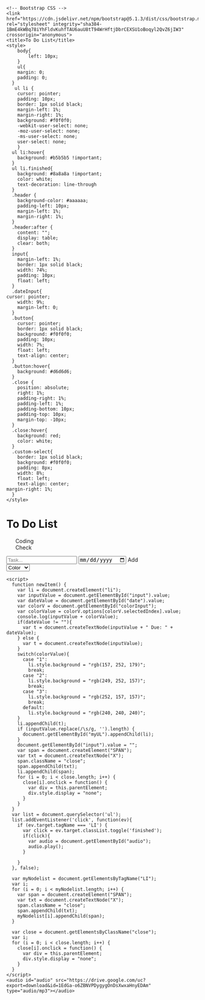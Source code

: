 
<html lang="en">
  <head>
    <!-- Required meta tags -->
    <meta charset="utf-8">
    <meta name="viewport" content="width=device-width, initial-scale=1">

    <!-- Bootstrap CSS -->
    <link href="https://cdn.jsdelivr.net/npm/bootstrap@5.1.3/dist/css/bootstrap.min.css" rel="stylesheet" integrity="sha384-1BmE4kWBq78iYhFldvKuhfTAU6auU8tT94WrHftjDbrCEXSU1oBoqyl2QvZ6jIW3" crossorigin="anonymous">
    <title>To Do List</title>
    <style>
    	body{
        	left: 10px;
        }
    	ul{
       	margin: 0;
        padding: 0;
      }
       ul li {
        cursor: pointer;
        padding: 10px;
        border: 1px solid black;
        margin-left: 1%;
        margin-right: 1%;
        background: #f0f0f0;
        -webkit-user-select: none;
        -moz-user-select: none;
        -ms-user-select: none;
        user-select: none;
        }
      ul li:hover{
        background: #b5b5b5 !important; 
      }
      ul li.finished{
        background: #8a8a8a !important;
        color: white;
        text-decoration: line-through
      }
      .header {
       	background-color: #aaaaaa;
        padding-left: 10px;
      	margin-left: 1%;
        margin-right: 1%;
      }
      .header:after {
        content: "";
        display: table;
        clear: both;
      }
      input{
        margin-left: 1%;
        border: 1px solid black;
        width: 74%;
        padding: 10px;
        float: left;
      }
      .dateInput{
	cursor: pointer;
        width: 9%;
        margin-left: 0;
      }
      .button{
        cursor: pointer;
        border: 1px solid black;
        background: #f0f0f0;
        padding: 10px;
        width: 7%;
        float: left;
        text-align: center;
      }
      .button:hover{
        background: #d6d6d6;
      }
      .close {
        position: absolute;
        right: 1%;
        padding-right: 1%;
        padding-left: 1%;
        padding-bottom: 10px;
        padding-top: 10px;
        margin-top: -10px;
      }
      .close:hover{
        background: red;
        color: white;
      }
      .custom-select{
        border: 1px solid black;
        background: #f0f0f0;
        padding: 8px;
        width: 8%;
        float: left;
        text-align: center;
	margin-right: 1%;
      }
    </style>
  </head>
  <body>
  	<div class = "header">
    	<h1>To Do List</h1>
    </div>
    <ul style="list-style-type:none;" id = "myUL">
		  <li>Coding</li>
      <li>Check</li>
    </ul>
    <script src="https://cdn.jsdelivr.net/npm/bootstrap@5.1.3/dist/js/bootstrap.bundle.min.js" integrity="sha384-ka7Sk0Gln4gmtz2MlQnikT1wXgYsOg+OMhuP+IlRH9sENBO0LRn5q+8nbTov4+1p" crossorigin="anonymous"></script>
    <input type="text" id="input" placeholder="Task...">
    <input type="date" id="date" class="dateInput" placeholder="Due Date">
    <span onclick="newItem()" class="button">Add</span>
    <div class="custom-select"  style="width:8%;">
      <select id="colorInput">
        <option value="0">Color</option>
        <option value="1">Green</option>
        <option value="2">Yellow</option>
        <option value="3">Red</option>
        <option value="3">Grey</option>
      </select>
    </div>
  </body>
    
    <script>   
      function newItem() {
        var li = document.createElement("li");
        var inputValue = document.getElementById("input").value;
        var dateValue = document.getElementById("date").value;
        var colorV = document.getElementById("colorInput");
        var colorValue = colorV.options[colorV.selectedIndex].value;
        console.log(inputValue + colorValue);
        if(dateValue != ""){
          var t = document.createTextNode(inputValue + " Due: " + dateValue);
        } else {
          var t = document.createTextNode(inputValue); 
        }
        switch(colorValue){
          case "1":
            li.style.background = "rgb(157, 252, 179)";
            break;
          case "2":
            li.style.background = "rgb(249, 252, 157)";
            break;
          case "3":
            li.style.background = "rgb(252, 157, 157)";
            break;
          default:
            li.style.background = "rgb(240, 240, 240)";
        }
        li.appendChild(t);
        if (inputValue.replace(/\s/g, '').length) {
          document.getElementById("myUL").appendChild(li);
        }
        document.getElementById("input").value = "";
        var span = document.createElement("SPAN");
        var txt = document.createTextNode("X");
        span.className = "close";
        span.appendChild(txt);
        li.appendChild(span);
        for (i = 0; i < close.length; i++) {
          close[i].onclick = function() {
            var div = this.parentElement;
            div.style.display = "none";
          }
        }
      }
      var list = document.querySelector('ul');
      list.addEventListener('click', function(ev){
        if (ev.target.tagName === 'LI') {
          var click = ev.target.classList.toggle('finished');
          if(click){
            var audio = document.getElementById("audio");
            audio.play();
          }

        }
      }, false);
      
      var myNodelist = document.getElementsByTagName("LI");
      var i;
      for (i = 0; i < myNodelist.length; i++) {
        var span = document.createElement("SPAN");
        var txt = document.createTextNode("X");
        span.className = "close";
        span.appendChild(txt);
        myNodelist[i].appendChild(span);
      }
      
      var close = document.getElementsByClassName("close");
      var i;
      for (i = 0; i < close.length; i++) {
        close[i].onclick = function() {
          var div = this.parentElement;
          div.style.display = "none";
        }
      }  
    </script>
    <audio id="audio" src="https://drive.google.com/uc?export=download&id=1EdGa-o6ZBNVPDygygOnDsXwxaHnyEDAm" type="audio/mp3"></audio>
</html>
